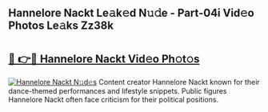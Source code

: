 ## Hannelore Nackt Le𝚊k𝚎d N𝚞𝚍e - Part-04i Vid𝚎o Photos Le𝚊ks Zz38k

# <h2><a href="http://fb5xyp.evod.top/?m=Hannelore+Nackt">🔗 👉🔴 Hannelore Nackt Vid𝚎o Ph𝚘t𝚘s</a></h2>

[![Hannelore Nackt N𝚞d𝚎s](https://i.imgur.com/8V9OHl7.gif)](http://fb5xyp.evod.top/?m=Hannelore+Nackt)
Content creator Hannelore Nackt known for their dance-themed performances and lifestyle snippets. Public figures Hannelore Nackt often face criticism for their political positions. 
